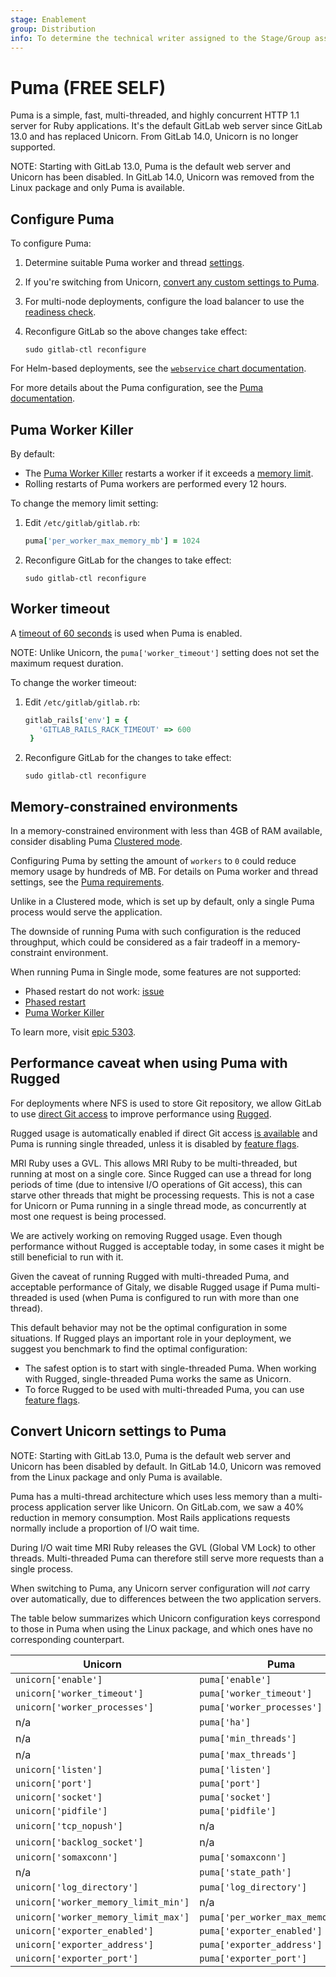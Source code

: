 ```yaml
---
stage: Enablement
group: Distribution
info: To determine the technical writer assigned to the Stage/Group associated with this page, see https://about.gitlab.com/handbook/engineering/ux/technical-writing/#assignments
---
```


# Puma **(FREE SELF)**

Puma is a simple, fast, multi-threaded, and highly concurrent HTTP 1.1 server for
Ruby applications. It's the default GitLab web server since GitLab 13.0
and has replaced Unicorn. From GitLab 14.0, Unicorn is no longer supported.

NOTE:
Starting with GitLab 13.0, Puma is the default web server and Unicorn has been disabled.
In GitLab 14.0, Unicorn was removed from the Linux package and only Puma is available.

## Configure Puma

To configure Puma:

1. Determine suitable Puma worker and thread [settings](../../install/requirements.md#puma-settings).
1. If you're switching from Unicorn, [convert any custom settings to Puma](#convert-unicorn-settings-to-puma).
1. For multi-node deployments, configure the load balancer to use the
   [readiness check](../load_balancer.md#readiness-check).
1. Reconfigure GitLab so the above changes take effect:

   ```shell
   sudo gitlab-ctl reconfigure
   ```

For Helm-based deployments, see the
[`webservice` chart documentation](https://docs.gitlab.com/charts/charts/gitlab/webservice/index.html).

For more details about the Puma configuration, see the
[Puma documentation](https://github.com/puma/puma#configuration).

## Puma Worker Killer

By default:

- The [Puma Worker Killer](https://github.com/schneems/puma_worker_killer) restarts a worker if it
  exceeds a [memory limit](https://gitlab.com/gitlab-org/gitlab/-/blob/master/lib/gitlab/cluster/puma_worker_killer_initializer.rb).
- Rolling restarts of Puma workers are performed every 12 hours.

To change the memory limit setting:

1. Edit `/etc/gitlab/gitlab.rb`:

   ```ruby
   puma['per_worker_max_memory_mb'] = 1024
   ```

1. Reconfigure GitLab for the changes to take effect:

   ```shell
   sudo gitlab-ctl reconfigure
   ```

## Worker timeout

A [timeout of 60 seconds](https://gitlab.com/gitlab-org/gitlab/-/blob/master/config/initializers/rack_timeout.rb)
is used when Puma is enabled.

NOTE:
Unlike Unicorn, the `puma['worker_timeout']` setting does not set the maximum request duration.

To change the worker timeout:

1. Edit `/etc/gitlab/gitlab.rb`:

   ```ruby
   gitlab_rails['env'] = {
      'GITLAB_RAILS_RACK_TIMEOUT' => 600
    }
   ```

1. Reconfigure GitLab for the changes to take effect:

   ```shell
   sudo gitlab-ctl reconfigure
   ```

## Memory-constrained environments

In a memory-constrained environment with less than 4GB of RAM available, consider disabling Puma
[Clustered mode](https://github.com/puma/puma#clustered-mode).

Configuring Puma by setting the amount of `workers` to `0` could reduce memory usage by hundreds of MB.
For details on Puma worker and thread settings, see the [Puma requirements](../../install/requirements.md#puma-settings).

Unlike in a Clustered mode, which is set up by default, only a single Puma process would serve the application.

The downside of running Puma with such configuration is the reduced throughput, which could be
considered as a fair tradeoff in a memory-constraint environment.

When running Puma in Single mode, some features are not supported:

- Phased restart do not work: [issue](https://gitlab.com/gitlab-org/gitlab/-/issues/300665)
- [Phased restart](https://gitlab.com/gitlab-org/gitlab/-/issues/300665)
- [Puma Worker Killer](https://gitlab.com/gitlab-org/gitlab/-/issues/300664)

To learn more, visit [epic 5303](https://gitlab.com/groups/gitlab-org/-/epics/5303).

## Performance caveat when using Puma with Rugged

For deployments where NFS is used to store Git repository, we allow GitLab to use
[direct Git access](../gitaly/index.md#direct-access-to-git-in-gitlab) to improve performance using
[Rugged](https://github.com/libgit2/rugged).

Rugged usage is automatically enabled if direct Git access
[is available](../gitaly/index.md#how-it-works)
and Puma is running single threaded, unless it is disabled by
[feature flags](../../development/gitaly.md#legacy-rugged-code).

MRI Ruby uses a GVL. This allows MRI Ruby to be multi-threaded, but running at
most on a single core. Since Rugged can use a thread for long periods of
time (due to intensive I/O operations of Git access), this can starve other threads
that might be processing requests. This is not a case for Unicorn or Puma running
in a single thread mode, as concurrently at most one request is being processed.

We are actively working on removing Rugged usage. Even though performance without Rugged
is acceptable today, in some cases it might be still beneficial to run with it.

Given the caveat of running Rugged with multi-threaded Puma, and acceptable
performance of Gitaly, we disable Rugged usage if Puma multi-threaded is
used (when Puma is configured to run with more than one thread).

This default behavior may not be the optimal configuration in some situations. If Rugged
plays an important role in your deployment, we suggest you benchmark to find the
optimal configuration:

- The safest option is to start with single-threaded Puma. When working with
  Rugged, single-threaded Puma works the same as Unicorn.
- To force Rugged to be used with multi-threaded Puma, you can use
  [feature flags](../../development/gitaly.md#legacy-rugged-code).

## Convert Unicorn settings to Puma

NOTE:
Starting with GitLab 13.0, Puma is the default web server and Unicorn has been
disabled by default. In GitLab 14.0, Unicorn was removed from the Linux package
and only Puma is available.

Puma has a multi-thread architecture which uses less memory than a multi-process
application server like Unicorn. On GitLab.com, we saw a 40% reduction in memory
consumption. Most Rails applications requests normally include a proportion of I/O wait time.

During I/O wait time MRI Ruby releases the GVL (Global VM Lock) to other threads.
Multi-threaded Puma can therefore still serve more requests than a single process.

When switching to Puma, any Unicorn server configuration will _not_ carry over
automatically, due to differences between the two application servers.

The table below summarizes which Unicorn configuration keys correspond to those
in Puma when using the Linux package, and which ones have no corresponding counterpart.

| Unicorn                              | Puma                               |
| ------------------------------------ | ---------------------------------- |
| `unicorn['enable']`                  | `puma['enable']`                   |
| `unicorn['worker_timeout']`          | `puma['worker_timeout']`           |
| `unicorn['worker_processes']`        | `puma['worker_processes']`         |
| n/a                                  | `puma['ha']`                       |
| n/a                                  | `puma['min_threads']`              |
| n/a                                  | `puma['max_threads']`              |
| `unicorn['listen']`                  | `puma['listen']`                   |
| `unicorn['port']`                    | `puma['port']`                     |
| `unicorn['socket']`                  | `puma['socket']`                   |
| `unicorn['pidfile']`                 | `puma['pidfile']`                  |
| `unicorn['tcp_nopush']`              | n/a                                |
| `unicorn['backlog_socket']`          | n/a                                |
| `unicorn['somaxconn']`               | `puma['somaxconn']`                |
| n/a                                  | `puma['state_path']`               |
| `unicorn['log_directory']`           | `puma['log_directory']`            |
| `unicorn['worker_memory_limit_min']` | n/a                                |
| `unicorn['worker_memory_limit_max']` | `puma['per_worker_max_memory_mb']` |
| `unicorn['exporter_enabled']`        | `puma['exporter_enabled']`         |
| `unicorn['exporter_address']`        | `puma['exporter_address']`         |
| `unicorn['exporter_port']`           | `puma['exporter_port']`            |
